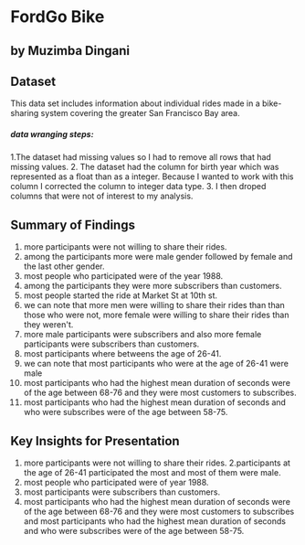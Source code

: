 # FordGo Bike
## by Muzimba Dingani


## Dataset

This data set includes information about individual rides made in a bike-sharing system covering the greater San Francisco Bay area.

##### data wranging steps:
1.The dataset had missing values so I had to remove all rows that had missing values.
2. The dataset had the column for birth year which was represented as a float than as a integer. Because I wanted to work with this column I corrected the column to integer data type.
3. I then droped columns that were not of interest to my analysis.


## Summary of Findings

1. more participants were not willing to share their rides.
2. among the participants more were male gender followed by female and the last other gender.
3. most people who participated were of the year 1988.
4. among the participants they were more subscribers than customers.
5. most people started the ride at Market St at 10th st.
6. we can note that more men were willing to share their rides than than those who were not, more female were willing to share their rides than they weren't.
7. more male participants were subscribers and also more female participants were subscribers than customers.
8. most participants where betweens the age of 26-41.
9. we can note that most participants who were at the age of 26-41 were male
10. most participants who had the highest mean duration of seconds were of the age between 68-76 and they were most customers to subscribes.
11. most participants who had the highest mean duration of seconds and who were subscribes were of the age between 58-75.

## Key Insights for Presentation
1. more participants were not willing to share their rides.
2.participants at the age of 26-41 participated the most and most of them were male.
3. most people who participated were of year 1988.
4. most participants were subscribers than customers.
5. most participants who had the highest mean duration of seconds were of the age between 68-76 and they were most customers to subscribes and most participants who had the highest mean duration of seconds and who were subscribes were of the age between 58-75.